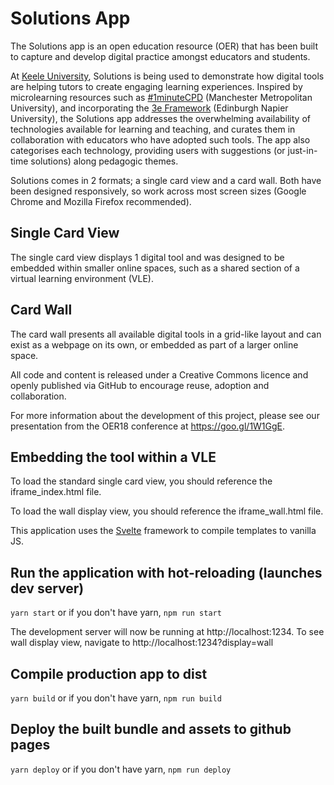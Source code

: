 # Solutions App

The Solutions app is an open education resource (OER) that has been built to capture and develop digital practice amongst educators and students.

At [Keele University](https://www.keele.ac.uk), Solutions is being used to demonstrate how digital tools are helping tutors to create engaging learning experiences. Inspired by microlearning resources such as [#1minuteCPD](https://1minutecpd.wordpress.com/) (Manchester Metropolitan University), and incorporating the [3e Framework](https://staff.napier.ac.uk/services/vice-principal-academic/academic/TEL/TechBenchmark/Pages/Introduction.aspx) (Edinburgh Napier University), the Solutions app addresses the overwhelming availability of technologies available for learning and teaching, and curates them in collaboration with educators who have adopted such tools. The app also categorises each technology, providing users with suggestions (or just-in-time solutions) along pedagogic themes. 

Solutions comes in 2 formats; a single card view and a card wall. Both have been designed responsively, so work across most screen sizes (Google Chrome and Mozilla Firefox recommended).  

## Single Card View

The single card view displays 1 digital tool and was designed to be embedded within smaller online spaces, such as a shared section of a virtual learning environment (VLE). 

## Card Wall

The card wall presents all available digital tools in a grid-like layout and can exist as a webpage on its own, or embedded as part of a larger online space.  

All code and content is released under a Creative Commons licence and openly published via GitHub to encourage reuse, adoption and collaboration. 

For more information about the development of this project, please see our presentation from the OER18 conference at https://goo.gl/1W1GgE. 

## Embedding the tool within a VLE

To load the standard single card view, you should reference the iframe_index.html file.

To load the wall display view, you should reference the iframe_wall.html file.

This application uses the [Svelte](https://svelte.technology/) framework to compile templates to vanilla JS. 

## Run the application with hot-reloading (launches dev server)
`yarn start` or if you don't have yarn, `npm run start`

The development server will now be running at http://localhost:1234. To see wall display view, navigate to http://localhost:1234?display=wall

## Compile production app to dist
`yarn build` or if you don't have yarn, `npm run build`

## Deploy the built bundle and assets to github pages
`yarn deploy` or if you don't have yarn, `npm run deploy`
